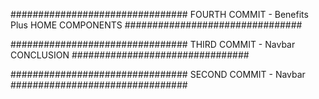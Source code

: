 ################################
FOURTH COMMIT -
Benefits Plus HOME COMPONENTS
################################

################################
THIRD COMMIT - Navbar CONCLUSION
################################

################################
SECOND COMMIT - Navbar
################################
